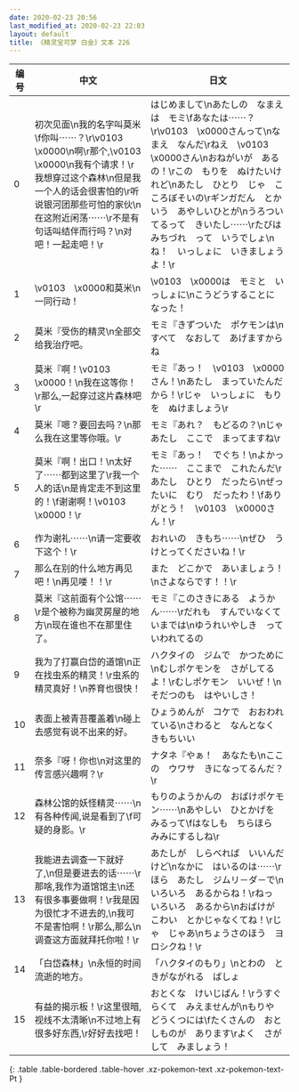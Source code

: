 ```yaml
---
date: 2020-02-23 20:56
last_modified_at: 2020-02-23 22:03
layout: default
title: 《精灵宝可梦 白金》文本 226
---
```

| 编号 | 中文 | 日文 |
| ---- | ---- | ---- |
| 0 | 初次见面\n我的名字叫莫米\f你叫⋯⋯？\r\v0103　\x0000\n啊\r那个,\v0103　\x0000\n我有个请求！\r我想穿过这个森林\n但是我一个人的话会很害怕的\r听说银河团那些可怕的家伙\n在这附近闲荡⋯⋯\r不是有句话叫结伴而行吗？\n对吧！一起走吧！\r | はじめまして\nあたしの　なまえは　モミ\fあなたは⋯⋯？\r\v0103　\x0000さんって\nなまえ　なんだ\rねえ　\v0103　\x0000さん\nおねがいが　あるの！\rこの　もりを　ぬけたいけれど\nあたし　ひとり　じゃ　こころぼそいの\rギンガだん　とかいう　あやしいひとが\nうろついてるって　きいたし⋯⋯\rたびはみちづれ　って　いうでしょ\nね！　いっしょに　いきましょうよ！\r |
| 1 | \v0103　\x0000和莫米\n一同行动！ | \v0103　\x0000は　モミと　いっしょに\nこうどうすることに　なった！ |
| 2 | 莫米『受伤的精灵\n全部交给我治疗吧。 | モミ『きずついた　ポケモンは\nすべて　なおして　あげますからね |
| 3 | 莫米『啊！\v0103　\x0000！\n我在这等你！\r那么,一起穿过这片森林吧\r | モミ『あっ！　\v0103　\x0000さん！\nあたし　まっていたんだから！\rじゃ　いっしょに　もりを　ぬけましょう\r |
| 4 | 莫米『嗯？要回去吗？\n那么我在这里等你哦。\r | モミ『あれ？　もどるの？\nじゃ　あたし　ここで　まってますね\r |
| 5 | 莫米『啊！出口！\n太好了⋯⋯都到这里了\r我一个人的话\n是肯定走不到这里的！\f谢谢啊！\v0103　\x0000！\r | モミ『あっ！　でぐち！\nよかった⋯⋯　ここまで　これたんだ\rあたし　ひとり　だったら\nぜったいに　むり　だったわ！\fありがとう！　\v0103　\x0000さん！\r |
| 6 | 作为谢礼⋯⋯\n请一定要收下这个！\r | おれいの　きもち⋯⋯\nぜひ　うけとってくださいね！\r |
| 7 | 那么在别的什么地方再见吧！\n再见喽！！\r | また　どこかで　あいましょう！\nさよならです！！\r |
| 8 | 莫米『这前面有个公馆⋯⋯\r是个被称为幽灵房屋的地方\n现在谁也不在那里住了。 | モミ『このさきにある　ようかん⋯⋯\rだれも　すんでいなくて　いまでは\nゆうれいやしき　って　いわれてるの |
| 9 | 我为了打赢白岱的道馆\n正在找虫系的精灵！\r虫系的精灵真好！\n养育也很快！ | ハクタイの　ジムで　かつために\nむしポケモンを　さがしてるよ！\rむしポケモン　いいぜ！\nそだつのも　はやいしさ！ |
| 10 | 表面上被青苔覆盖着\n碰上去感觉有说不出来的好。 | ひょうめんが　コケで　おおわれている\nさわると　なんとなく　きもちいい |
| 11 | 奈多『呀！你也\n对这里的传言感兴趣啊？\r | ナタネ『やぁ！　あなたも\nここの　ウワサ　きになってるんだ？\r |
| 12 | 森林公馆的妖怪精灵⋯⋯\n有各种传闻,说是看到了\f可疑的身影。\r | もりのようかんの　おばけポケモン⋯⋯\nあやしい　ひとかげを　みるって\fはなしも　ちらほら　みみにするしね\r |
| 13 | 我能进去调查一下就好了,\n但是要进去的话⋯⋯\r那啥,我作为道馆馆主\n还有很多事要做啊！\r我是因为很忙才不进去的,\n我可不是害怕啊！\r那么,那么\n调查这方面就拜托你啦！\r | あたしが　しらべれば　いいんだけど\nなかに　はいるのは⋯⋯\rほら　あたし　ジムリ－ダ－で\nいろいろ　あるからね！\rねっ　いろいろ　あるから\nおばけが　こわい　とかじゃなくてね！\rじゃ　じゃあ\nちょうさのほう　ヨロシクね！\r |
| 14 | 「白岱森林」\n永恒的时间流逝的地方。 | 「ハクタイのもり」\nとわの　ときがながれる　ばしょ |
| 15 | 有益的揭示板！\r这里很暗,视线不太清晰\n不过地上有很多好东西,\r好好去找吧！ | おとくな　けいじばん！\rうすぐらくて　みえませんが\nもりや　どうくつには\fたくさんの　おとしものが　あります\rよく　さがして　みましょう！ |
{: .table .table-bordered .table-hover .xz-pokemon-text .xz-pokemon-text-Pt }